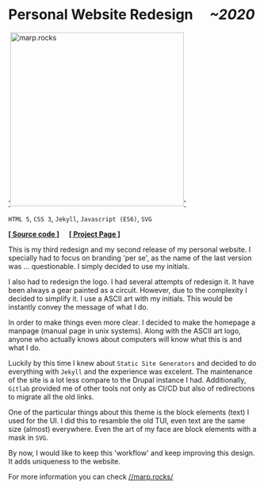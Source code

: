 # Personal Website Redesign &nbsp;&nbsp;&nbsp; _~2020_

[attribution_link12]: #
[details_page12]: ./static-site.md
[repo_link12]: https://gitlab.com/marp-dev/static_site
[product_link12]: https://marp.rocks/

['<img src="https://gitlab.com/marp-dev/marp-dev/-/raw/master/assets/img/marp.png" alt="marp.rocks" width="350"/>'][details_page12]

`HTML 5`, `CSS 3`, `Jekyll`, `Javascript (ES6)`, `SVG`

**[[ Source code ]][repo_link12]** &nbsp;&nbsp;&nbsp; **[[ Project Page ]][product_link12]**

This is my third redesign and my second release of my personal website. I specially had to focus on branding 'per se', as the name of the last version was ... questionable. I simply decided to use my initials.

I also had to redesign the logo. I had several attempts of redesign it. It have been always a gear painted as a circuit. However, due to the complexity I decided to simplify it. I use a ASCII art with my initials. This would be instantly convey the message of what I do.

In order to make things even more clear. I decided to make the homepage a manpage (manual page in unix systems). Along with the ASCII art logo, anyone who actually knows about computers will know what this is and what I do.

Luckily by this time I knew about `Static Site Generators` and decided to do everything with `Jekyll` and the experience was excelent. The maintenance of the site is a lot less compare to the Drupal instance I had. Additionally, `Gitlab` provided me of other tools not only as CI/CD but also of redirections to migrate all the old links.

One of the particular things about this theme is the block elements (text) I used for the UI. I did this to resamble the old TUI, even text are the same size (almost) everywhere. Even the art of my face are block elements with a mask in `SVG`.

By now, I would like to keep this 'workflow' and keep improving this design. It adds uniqueness to the website.

For more information you can check [//marp.rocks/](https://marp.rocks/)